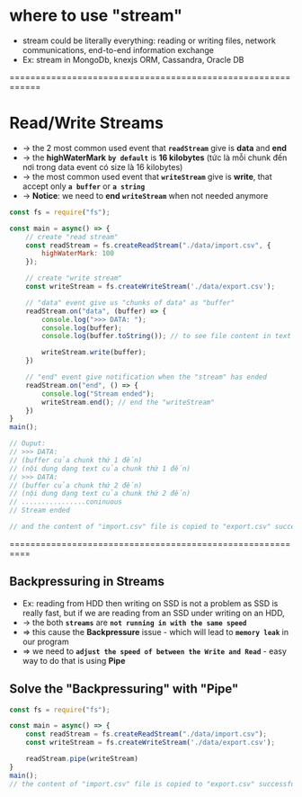 # where to use "stream"
* stream could be literally everything: reading or writing files, network communications, end-to-end information exchange
* Ex: stream in MongoDb, knexjs ORM, Cassandra, Oracle DB

============================================================
# Read/Write Streams
* -> the 2 most common used event that **`readStream`** give is **data** and **end**
* -> the **highWaterMark** **`by default`** is **16 kilobytes** (tức là mỗi chunk đến nơi trong data event có size là 16 kilobytes)
* -> the most common used event that **`writeStream`** give is **write**, that accept only **`a buffer`** or **`a string`**
* -> **Notice**: we need to **end** **`writeStream`** when not needed anymore

```js - copy content of a file to another file
const fs = require("fs");

const main = async() => {
    // create "read stream"
    const readStream = fs.createReadStream("./data/import.csv", {
        highWaterMark: 100
    });

    // create "write stream"
    const writeStream = fs.createWriteStream('./data/export.csv');

    // "data" event give us "chunks of data" as "buffer"
    readStream.on("data", (buffer) => {
        console.log(">>> DATA: ");
        console.log(buffer);
        console.log(buffer.toString()); // to see file content in text

        writeStream.write(buffer);
    })

    // "end" event give notification when the "stream" has ended
    readStream.on("end", () => {
        console.log("Stream ended");
        writeStream.end(); // end the "writeStream"
    })
}
main();

// Ouput:
// >>> DATA: 
// (buffer của chunk thứ 1 đến)
// (nội dung dạng text của chunk thứ 1 đến)
// >>> DATA: 
// (buffer của chunk thứ 2 đến)
// (nội dung dạng text của chunk thứ 2 đến)
// ................coninuous
// Stream ended

// and the content of "import.csv" file is copied to "export.csv" successfully
```

==========================================================
## Backpressuring in Streams
* Ex: reading from HDD then writing on SSD is not a problem as SSD is really fast, but if we are reading from an SSD under writing on an HDD, 
* -> the both **`streams`** are **`not running in with the same speed`** 
* => this cause the **Backpressure** issue - which will lead to **`memory leak`** in our program
* => we need to **`adjust the speed of between the Write and Read`** - easy way to do that is using **Pipe**

## Solve the "Backpressuring" with "Pipe"

```js
const fs = require("fs");

const main = async() => {
    const readStream = fs.createReadStream("./data/import.csv");
    const writeStream = fs.createWriteStream('./data/export.csv');

    readStream.pipe(writeStream)
}
main();
// the content of "import.csv" file is copied to "export.csv" successfully without "Backpressure"
```